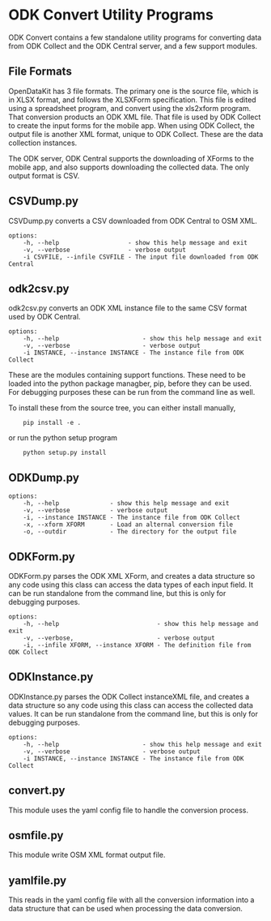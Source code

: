 # ODK Convert Utility Programs

ODK Convert contains a few standalone utility programs for converting
data from ODK Collect and the ODK Central server, and a few support
modules.

## File Formats

OpenDataKit has 3 file formats. The primary one is the source file,
which is in XLSX format, and follows the XLSXForm specification. This
file is edited using a spreadsheet program, and convert using the
xls2xform program. That conversion products an ODK XML file. That file
is used by ODK Collect to create the input forms for the mobile
app. When using ODK Collect, the output file is another XML format,
unique to ODK Collect. These are the data collection instances.

The ODK server, ODK Central supports the downloading of XForms to the
mobile app, and also supports downloading the collected data. The only
output format is CSV.

## CSVDump.py
CSVDump.py converts a CSV downloaded from ODK Central to OSM XML.

	options:
		-h, --help                   - show this help message and exit
		-v, --verbose                - verbose output
		-i CSVFILE, --infile CSVFILE - The input file downloaded from ODK Central

## odk2csv.py
odk2csv.py converts an ODK XML instance file to the same CSV format
used by ODK Central.

	options:
		-h, --help                       - show this help message and exit
		-v, --verbose                    - verbose output
		-i INSTANCE, --instance INSTANCE - The instance file from ODK Collect

These are the modules containing support functions. These need to be
loaded into the python package managber, pip, before they can be
used. For debugging purposes these can be run from the command line as
well.

To install these from the source tree, you can either install
manually,

		pip install -e .
or run the python setup program

		python setup.py install

## ODKDump.py
	options:
		-h, --help              - show this help message and exit
		-v, --verbose           - verbose output
		-i, --instance INSTANCE - The instance file from ODK Collect
		-x, --xform XFORM       - Load an alternal conversion file
		-o, --outdir            - The directory for the output file

## ODKForm.py

ODKForm.py parses the ODK XML XForm, and creates a data structure so
any code using this class can access the data types of each input
field. It can be run standalone from the command line, but this is
only for debugging purposes.

	options:
		-h, --help                           - show this help message and exit
		-v, --verbose,                       - verbose output
		-i, --infile XFORM, --instance XFORM - The definition file from ODK Collect

## ODKInstance.py

ODKInstance.py parses the ODK Collect instanceXML file, and creates a
data structure so any code using this class can access the collected
data values. It can be run standalone from the command line, but this is
only for debugging purposes.

	options:
		-h, --help                       - show this help message and exit
		-v, --verbose                    - verbose output
		-i INSTANCE, --instance INSTANCE - The instance file from ODK Collect

## convert.py
This module uses the yaml config file to handle the conversion
process.

## osmfile.py
This module write OSM XML format output file.

## yamlfile.py
This reads in the yaml config file with all the conversion
information into a data structure that can be used when processing the
data conversion.
